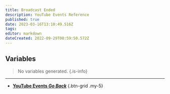 ```yaml
---
title: Broadcast Ended
description: YouTube Events Reference
published: true
date: 2023-03-16T13:10:49.516Z
tags: 
editor: markdown
dateCreated: 2022-09-29T08:59:50.572Z
---
```


## Variables
> No variables generated.
{.is-info}

---

- [<i class="mdi mdi-chevron-left"></i>**YouTube Events *Go Back***](/Platforms/YouTube/Events)
{.btn-grid .my-5}